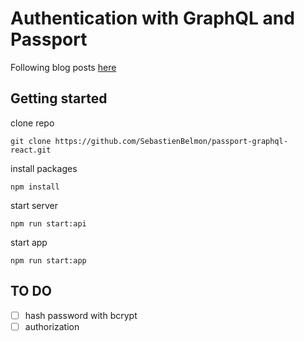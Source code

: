 # Authentication with GraphQL and Passport

Following blog posts [here](https://jkettmann.com/authentication-and-authorization-with-graphql-and-passport/)

## Getting started

clone repo
```
git clone https://github.com/SebastienBelmon/passport-graphql-react.git
```

install packages
```
npm install
```

start server
```
npm run start:api
```

start app
```
npm run start:app
```

## TO DO

- [ ] hash password with bcrypt
- [ ] authorization
